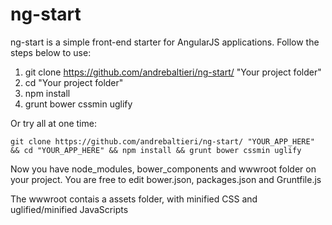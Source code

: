 ng-start
========

ng-start is a simple front-end starter for AngularJS applications.
Follow the steps below to use:

1. git clone https://github.com/andrebaltieri/ng-start/ "Your project folder"
2. cd "Your project folder"
3. npm install
4. grunt bower cssmin uglify

Or try all at one time:
```code
git clone https://github.com/andrebaltieri/ng-start/ "YOUR_APP_HERE" && cd "YOUR_APP_HERE" && npm install && grunt bower cssmin uglify
```

Now you have node_modules, bower_components and wwwroot folder on your project.
You are free to edit bower.json, packages.json and Gruntfile.js

The wwwroot contais a assets folder, with minified CSS and uglified/minified JavaScripts
